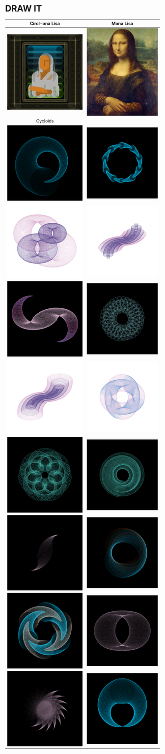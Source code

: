 
# DRAW IT
 Circl-ona Lisa             |  Mona Lisa
:-------------------------:|:-------------------------:
![](./MonaLisa/MonaLisa.png)  |  ![](./MonaLisa/MonaLisaOG.jpg) 
Cycloids  |
![](./cycloids/animalHorn.png)  |  ![](./cycloids/crownWithCircles.png) 
![](./cycloids/EllipticalIllusion.png)  |  ![](./cycloids/EllipticalPortionHalfhalf.png) 
![](./cycloids/EllipticalPortionHalfHalfVarient.png)  |  ![](./cycloids/EllipticalRotateAtom.png) 
![](./cycloids/EllipticalPortionHalfhalfReverse.png)  |  ![](./cycloids/EllipticalPortionIllution.png) 
![](./cycloids/EllipticalRotateOverlaps.png)  |  ![](./cycloids/EllipticalRotateSpring.png) 
![](./cycloids/fancyLetterS.png)  |  ![](./cycloids/InterLoopQuadCircles.png) 
![](./cycloids/neverEndingCone.png)  |  ![](./cycloids/sphericalIllusion.png) 
![](./cycloids/sudarshanChakra.png)  |  ![](./cycloids/womanFaceBighair.png) 
